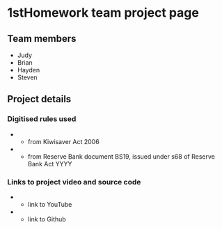 # 1stHomework team project page

## Team members

* Judy
* Brian
* Hayden
* Steven

## Project details

### Digitised rules used

* - from Kiwisaver Act 2006
* - from Reserve Bank document BS19, issued under s68 of Reserve Bank Act YYYY

### Links to project video and source code

* - link to YouTube
* - link to Github
